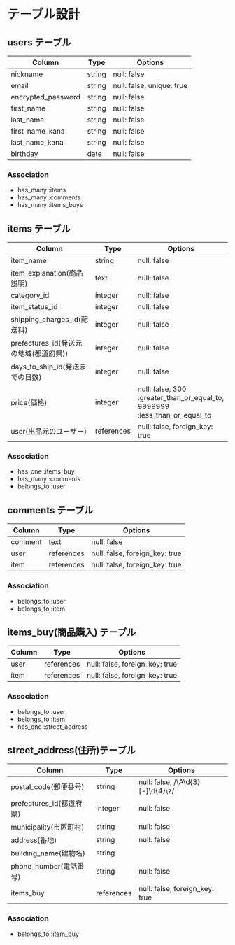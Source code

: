 # テーブル設計


  ## users テーブル
  
  | Column | Type | Options |
  | ------ | ---- | ------- |
  | nickname | string | null: false|
  | email | string | null: false, unique: true |
  | encrypted_password | string | null: false |
  | first_name | string |null: false |
  | last_name | string | null: false |
  | first_name_kana | string | null: false |
  | last_name_kana | string | null: false |
  | birthday | date | null: false |

  ### Association
  - has_many :items
  - has_many :comments
  - has_many :items_buys


 ## items テーブル

  | Column | Type | Options |
  | ------ |----- | ------- |
  | item_name | string | null: false |
  | item_explanation(商品説明) | text | null: false |
  | category_id | integer | null: false |
  | item_status_id | integer | null: false |
  | shipping_charges_id(配送料) | integer | null: false |
  | prefectures_id(発送元の地域(都道府県)) | integer | null: false |
  | days_to_ship_id(発送までの日数) | integer | null: false |
  | price(価格) | integer | null: false, 300 :greater_than_or_equal_to, 9999999 :less_than_or_equal_to |
  | user(出品元のユーザー) | references | null: false, foreign_key: true |


  ### Association
  - has_one :items_buy
  - has_many :comments
  - belongs_to :user


  ## comments テーブル

  | Column | Type | Options |
  | ------ | ---- | ------- |
  | comment | text | null: false |
  | user | references | null: false, foreign_key: true |
  | item | references | null: false, foreign_key: true |

  ### Association
  - belongs_to :user
  - belongs_to :item


  ## items_buy(商品購入) テーブル

  | Column | Type | Options |
  | ------ | ---- | ------- |
  | user | references | null: false, foreign_key: true |
  | item | references | null: false, foreign_key: true |

  ### Association
  - belongs_to :user
  - belongs_to :item
  - has_one :street_address


  ## street_address(住所)テーブル

  | Column | Type | Options |
  | ------ | ---- | ------- |
  | postal_code(郵便番号) | string | null: false, /\A\d{3}[-]\d{4}\z/ |
  | prefectures_id(都道府県) | integer | null: false |
  | municipality(市区町村) | string | null: false |
  | address(番地) | string | null: false |
  | building_name(建物名) | string | |
  | phone_number(電話番号) | string | null: false |
  | items_buy | references  | null: false, foreign_key: true|

  ### Association
  - belongs_to :item_buy
